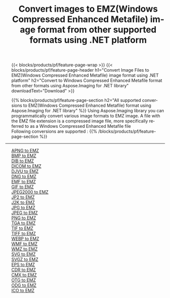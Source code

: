 ﻿---
title: Convert images to EMZ(Windows Compressed Enhanced Metafile) image format from other supported formats using .NET platform 
weight: 3920
url: /net/conversion/to/emz 
lang: en
langdirlevel: 2
locales: zh-hans,ja,it,ru,de,es,fr,nl,id,lt,pl,pt,vi,tr,ko,zh-hant,ar,hi,th,sv,cs,uk,he
description: Using Aspose.Imaging for .NET library it is easy to convert to EMZ(Windows Compressed Enhanced Metafile) from other supported image formats
---

{{< blocks/products/pf/feature-page-wrap >}}
{{< blocks/products/pf/feature-page-header h1="Convert Image Files to EMZ(Windows Compressed Enhanced Metafile) image format using .NET platform" h2="Convert to Windows Compressed Enhanced Metafile format from other formats using Aspose.Imaging for .NET library" downloadText="Download" >}}


{{% blocks/products/pf/feature-page-section  h2="All supported conversions to EMZ(Windows Compressed Enhanced Metafile) format using Aspose.Imaging for .NET library" %}}
Using Aspose.Imaging library you can programmatically convert various image formats to EMZ image. A file with the EMZ file extension is a compressed image file, more specifically referred to as a Windows Compressed Enhanced Metafile file
<br/>
Following conversions are supported :
{{% /blocks/products/pf/feature-page-section %}}
<div class="container-fluid productfamilypage bg-gray">
    <div class="convertypes bg-gray agp-content section">
        <div class="container">
		<hr style="margin-left:-20px;"/>
		<div class="row other-converters">
		    <div class='col-md-2 other-converter remove-lp remove-rp'><a href="/imaging/net/conversion/apng-to-emz" >APNG to EMZ</a></div>
<div class='col-md-2 other-converter remove-lp remove-rp'><a href="/imaging/net/conversion/bmp-to-emz" >BMP to EMZ</a></div>
<div class='col-md-2 other-converter remove-lp remove-rp'><a href="/imaging/net/conversion/dib-to-emz" >DIB to EMZ</a></div>
<div class='col-md-2 other-converter remove-lp remove-rp'><a href="/imaging/net/conversion/dicom-to-emz" >DICOM to EMZ</a></div>
<div class='col-md-2 other-converter remove-lp remove-rp'><a href="/imaging/net/conversion/djvu-to-emz" >DJVU to EMZ</a></div>
<div class='col-md-2 other-converter remove-lp remove-rp'><a href="/imaging/net/conversion/dng-to-emz" >DNG to EMZ</a></div>
<div class='col-md-2 other-converter remove-lp remove-rp'><a href="/imaging/net/conversion/emf-to-emz" >EMF to EMZ</a></div>
<div class='col-md-2 other-converter remove-lp remove-rp'><a href="/imaging/net/conversion/gif-to-emz" >GIF to EMZ</a></div>
<div class='col-md-2 other-converter remove-lp remove-rp'><a href="/imaging/net/conversion/jpeg2000-to-emz" >JPEG2000 to EMZ</a></div>
<div class='col-md-2 other-converter remove-lp remove-rp'><a href="/imaging/net/conversion/jp2-to-emz" >JP2 to EMZ</a></div>
<div class='col-md-2 other-converter remove-lp remove-rp'><a href="/imaging/net/conversion/j2k-to-emz" >J2K to EMZ</a></div>
<div class='col-md-2 other-converter remove-lp remove-rp'><a href="/imaging/net/conversion/jpg-to-emz" >JPG to EMZ</a></div>
<div class='col-md-2 other-converter remove-lp remove-rp'><a href="/imaging/net/conversion/jpeg-to-emz" >JPEG to EMZ</a></div>
<div class='col-md-2 other-converter remove-lp remove-rp'><a href="/imaging/net/conversion/png-to-emz" >PNG to EMZ</a></div>
<div class='col-md-2 other-converter remove-lp remove-rp'><a href="/imaging/net/conversion/tga-to-emz" >TGA to EMZ</a></div>
<div class='col-md-2 other-converter remove-lp remove-rp'><a href="/imaging/net/conversion/tif-to-emz" >TIF to EMZ</a></div>
<div class='col-md-2 other-converter remove-lp remove-rp'><a href="/imaging/net/conversion/tiff-to-emz" >TIFF to EMZ</a></div>
<div class='col-md-2 other-converter remove-lp remove-rp'><a href="/imaging/net/conversion/webp-to-emz" >WEBP to EMZ</a></div>
<div class='col-md-2 other-converter remove-lp remove-rp'><a href="/imaging/net/conversion/wmf-to-emz" >WMF to EMZ</a></div>
<div class='col-md-2 other-converter remove-lp remove-rp'><a href="/imaging/net/conversion/wmz-to-emz" >WMZ to EMZ</a></div>
<div class='col-md-2 other-converter remove-lp remove-rp'><a href="/imaging/net/conversion/svg-to-emz" >SVG to EMZ</a></div>
<div class='col-md-2 other-converter remove-lp remove-rp'><a href="/imaging/net/conversion/svgz-to-emz" >SVGZ to EMZ</a></div>
<div class='col-md-2 other-converter remove-lp remove-rp'><a href="/imaging/net/conversion/eps-to-emz" >EPS to EMZ</a></div>
<div class='col-md-2 other-converter remove-lp remove-rp'><a href="/imaging/net/conversion/cdr-to-emz" >CDR to EMZ</a></div>
<div class='col-md-2 other-converter remove-lp remove-rp'><a href="/imaging/net/conversion/cmx-to-emz" >CMX to EMZ</a></div>
<div class='col-md-2 other-converter remove-lp remove-rp'><a href="/imaging/net/conversion/otg-to-emz" >OTG to EMZ</a></div>
<div class='col-md-2 other-converter remove-lp remove-rp'><a href="/imaging/net/conversion/odg-to-emz" >ODG to EMZ</a></div>
<div class='col-md-2 other-converter remove-lp remove-rp'><a href="/imaging/net/conversion/ico-to-emz" >ICO to EMZ</a></div>
                </div>
        </div>
    </div>
</div>
<br/>

